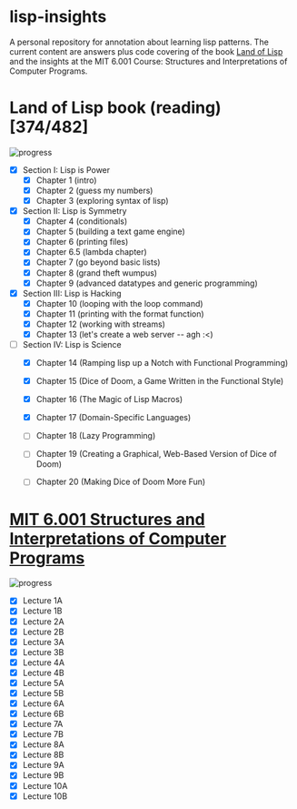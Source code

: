 # lisp-insights
A personal repository for annotation about learning lisp patterns.
The current content are answers plus code covering of the book [Land of Lisp](http://www.landoflisp.com) and the insights at the MIT 6.001 Course: Structures and Interpretations of Computer Programs.


# Land of Lisp book (reading) [374/482]
![progress](http://progressed.io/bar/77)


 - [x] Section I: Lisp is Power
   - [x] Chapter 1 (intro)
   - [x] Chapter 2 (guess my numbers)
   - [x] Chapter 3 (exploring syntax of lisp)
 - [x] Section II: Lisp is Symmetry
   - [x] Chapter 4 (conditionals)
   - [x] Chapter 5 (building a text game engine)
   - [x] Chapter 6 (printing files)
   - [x] Chapter 6.5 (lambda chapter)
   - [x] Chapter 7 (go beyond basic lists)
   - [x] Chapter 8 (grand theft wumpus)
   - [x] Chapter 9 (advanced datatypes and generic programming)
 - [x] Section III: Lisp is Hacking
   - [x] Chapter 10 (looping with the loop command)
   - [x] Chapter 11 (printing with the format function)
   - [x] Chapter 12 (working with streams)
   - [x] Chapter 13 (let's create a web server -- agh :<)
 - [ ] Section IV: Lisp is Science
   - [x] Chapter 14 (Ramping lisp up a Notch with Functional Programming)
   - [x] Chapter 15 (Dice of Doom, a Game Written in the Functional Style)
   - [x] Chapter 16 (The Magic of Lisp Macros)
   - [x] Chapter 17 (Domain-Specific Languages)
   - [ ] Chapter 18 (Lazy Programming)
   - [ ] Chapter 19 (Creating a Graphical, Web-Based Version of Dice of Doom)
   - [ ] Chapter 20 (Making Dice of Doom More Fun)


# [MIT 6.001 Structures and Interpretations of Computer Programs](https://www.youtube.com/watch?v=2Op3QLzMgSY&list=PLE18841CABEA24090)
![progress](http://progressed.io/bar/100)
 - [x] Lecture 1A
 - [x] Lecture 1B
 - [x] Lecture 2A
 - [x] Lecture 2B
 - [x] Lecture 3A
 - [x] Lecture 3B
 - [x] Lecture 4A
 - [x] Lecture 4B
 - [x] Lecture 5A
 - [x] Lecture 5B
 - [x] Lecture 6A
 - [x] Lecture 6B
 - [x] Lecture 7A
 - [x] Lecture 7B
 - [x] Lecture 8A
 - [x] Lecture 8B
 - [x] Lecture 9A
 - [x] Lecture 9B
 - [x] Lecture 10A
 - [x] Lecture 10B

